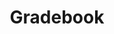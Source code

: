 ---
title: "Gradebook"
workflowContent: [
        {
          i: "0",
          image: "/image/exam-pattern.jpg",
          alternateImage: "Create Exam Pattern",
          heading: "Create Exam Pattern"
        },
        {
          i: "1",
          image: "/image/schedule-exams.jpg",
          alternateImage: "Schedule exams & publish",
          heading: "Schedule exams & publish"
        },
        {
          i: "2",
          image: "/image/result-upload.jpg",
          alternateImage: "Upload results for exams",
          heading: "Upload results for exams"
        },
        {
          i: "3",
          image: "/image/print-report.jpg",
          alternateImage: "Print report cards",
          heading: "Print report cards"
        },
        {
          i: "end",
          image: "/image/reports-analytics.jpg",
          alternateImage: "Reports & Analytics",
          heading: "Reports & Analytics"
        }
      ] 
typeofpage: "workflow"
weight:
draft: false
---